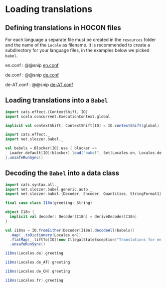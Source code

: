 # Loading translations

## Defining translations in HOCON files

For each language a separate file must be created in the `resources` folder and the name of the `Locale` as filename. It is recommended to create a subdirectory for your language files, in the examples below we picked `babel`.


en.conf
: @@snip [en.conf](/modules/documentation/resources/babel/en.conf)

de.conf
: @@snip [de.conf](/modules/documentation/resources/babel/de.conf)

de-AT.conf
: @@snip [de-AT.conf](/modules/documentation/resources/babel/de-AT.conf)

## Loading translations into a `Babel`

```scala mdoc:invisible
import cats.effect.{ContextShift, IO}
import scala.concurrent.ExecutionContext.global

implicit val contextShift: ContextShift[IO] = IO.contextShift(global)
```

```scala mdoc
import cats.effect._
import net.slozzer.babel._

val babels = Blocker[IO].use { blocker =>
  Loader.default[IO](blocker).load("babel", Set(Locales.en, Locales.de, Locales.de_AT))
}.unsafeRunSync()
```

## Decoding the `Babel` into a data class

```scala mdoc
import cats.syntax.all._
import net.slozzer.babel.generic.auto._
import net.slozzer.babel.{Decoder, Encoder, Quantities, StringFormat1}

final case class I18n(greeting: String)

object I18n {
  implicit val decoder: Decoder[I18n] = deriveDecoder[I18n]
}

val i18ns = IO.fromEither(Decoder[I18n].decodeAll(babels))
  .map(_.toDictionary(Locales.en))
  .flatMap(_.liftTo[IO](new IllegalStateException("Translations for en missing")))
  .unsafeRunSync()
```

```scala mdoc
i18ns(Locales.de).greeting
```

```scala mdoc
i18ns(Locales.de_AT).greeting
```

```scala mdoc
i18ns(Locales.de_CH).greeting
```

```scala mdoc
i18ns(Locales.fr).greeting
```